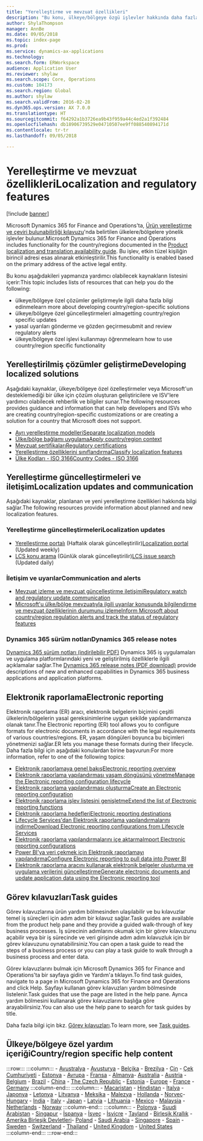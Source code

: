 ```yaml
---
title: "Yerelleştirme ve mevzuat özellikleri"
description: "Bu konu, ülkeye/bölgeye özgü işlevler hakkında daha fazla bilgi edinmenize yardımcı olabilecek kaynakların listesini içerir."
author: ShylaThompson
manager: AnnBe
ms.date: 09/05/2018
ms.topic: index-page
ms.prod: 
ms.service: dynamics-ax-applications
ms.technology: 
ms.search.form: ERWorkspace
audience: Application User
ms.reviewer: shylaw
ms.search.scope: Core, Operations
ms.custom: 104173
ms.search.region: Global
ms.author: shylaw
ms.search.validFrom: 2016-02-28
ms.dyn365.ops.version: AX 7.0.0
ms.translationtype: HT
ms.sourcegitcommit: f64292a1b3726ea9b43f959a44c4ed2a1f392484
ms.openlocfilehash: db18906739529e04710507ee9ff088540894171d
ms.contentlocale: tr-tr
ms.lasthandoff: 09/05/2018

---
```


# <a name="localization-and-regulatory-features"></a><span data-ttu-id="cd152-103">Yerelleştirme ve mevzuat özellikleri</span><span class="sxs-lookup"><span data-stu-id="cd152-103">Localization and regulatory features</span></span>

[!include [banner](../includes/banner.md)]

<span data-ttu-id="cd152-104">Microsoft Dynamics 365 for Finance and Operations'ta, [Ürün yerelleştirme ve çeviri bulunabilirliği kılavuzu](https://aka.ms/ax-availabilityguide)'nda belirtilen ülkelere/bölgelere yönelik işlevler bulunur.</span><span class="sxs-lookup"><span data-stu-id="cd152-104">Microsoft Dynamics 365 for Finance and Operations includes functionality for the country/regions documented in the [Product localization and translation availability guide](https://aka.ms/ax-availabilityguide).</span></span> <span data-ttu-id="cd152-105">Bu işlev, etkin tüzel kişiliğin birincil adresi esas alınarak etkinleştirilir.</span><span class="sxs-lookup"><span data-stu-id="cd152-105">This functionality is enabled based on the primary address of the active legal entity.</span></span> 

<span data-ttu-id="cd152-106">Bu konu aşağıdakileri yapmanıza yardımcı olabilecek kaynakların listesini içerir:</span><span class="sxs-lookup"><span data-stu-id="cd152-106">This topic includes lists of resources that can help you do the following:</span></span> 
- <span data-ttu-id="cd152-107">ülkeye/bölgeye özel çözümler geliştirmeyle ilgili daha fazla bilgi edinme</span><span class="sxs-lookup"><span data-stu-id="cd152-107">learn more about developing country/region-specific solutions</span></span>
- <span data-ttu-id="cd152-108">ülkeye/bölgeye özel güncelleştirmeleri alma</span><span class="sxs-lookup"><span data-stu-id="cd152-108">getting country/region specific updates</span></span>
- <span data-ttu-id="cd152-109">yasal uyarıları gönderme ve gözden geçirme</span><span class="sxs-lookup"><span data-stu-id="cd152-109">submit and review regulatory alerts</span></span>
- <span data-ttu-id="cd152-110">ülkeye/bölgeye özel işlevi kullanmayı öğrenme</span><span class="sxs-lookup"><span data-stu-id="cd152-110">learn how to use country/region specific functionality</span></span> 

## <a name="developing-localized-solutions"></a><span data-ttu-id="cd152-111">Yerelleştirilmiş çözümler geliştirme</span><span class="sxs-lookup"><span data-stu-id="cd152-111">Developing localized solutions</span></span>
<span data-ttu-id="cd152-112">Aşağıdaki kaynaklar, ülkeye/bölgeye özel özelleştirmeler veya Microsoft'un desteklemediği bir ülke için çözüm oluşturan geliştiricilere ve ISV'lere yardımcı olabilecek rehberlik ve bilgiler sunar.</span><span class="sxs-lookup"><span data-stu-id="cd152-112">The following resources provides guidance and information that can help developers and ISVs who are creating country/region-specific customizations or are creating a solution for a country that Microsoft does not support.</span></span>
-   [<span data-ttu-id="cd152-113">Ayrı yerelleştirme modelleri</span><span class="sxs-lookup"><span data-stu-id="cd152-113">Separate localization models</span></span>](separate-localization-models.md)
-   [<span data-ttu-id="cd152-114">Ülke/bölge bağlamı uygulama</span><span class="sxs-lookup"><span data-stu-id="cd152-114">Apply country/region context</span></span>](apply-country-context.md)
-   [<span data-ttu-id="cd152-115">Mevzuat sertifikaları</span><span class="sxs-lookup"><span data-stu-id="cd152-115">Regulatory certifications</span></span>](regulatory-certifications.md)
-   [<span data-ttu-id="cd152-116">Yerelleştirme özelliklerini sınıflandırma</span><span class="sxs-lookup"><span data-stu-id="cd152-116">Classify localization features</span></span>](classify-localization-features.md)
-   [<span data-ttu-id="cd152-117">Ülke Kodları - ISO 3166</span><span class="sxs-lookup"><span data-stu-id="cd152-117">Country Codes - ISO 3166</span></span>](https://www.iso.org/iso-3166-country-codes.html)

## <a name="localization-updates-and-communication"></a><span data-ttu-id="cd152-118">Yerelleştirme güncelleştirmeleri ve iletişim</span><span class="sxs-lookup"><span data-stu-id="cd152-118">Localization updates and communication</span></span>
<span data-ttu-id="cd152-119">Aşağıdaki kaynaklar, planlanan ve yeni yerelleştirme özellikleri hakkında bilgi sağlar.</span><span class="sxs-lookup"><span data-stu-id="cd152-119">The following resources provide information about planned and new localization features.</span></span> 

### <a name="localization-updates"></a><span data-ttu-id="cd152-120">Yerelleştirme güncelleştirmeleri</span><span class="sxs-lookup"><span data-stu-id="cd152-120">Localization updates</span></span>
-   <span data-ttu-id="cd152-121">[Yerelleştirme portalı](https://mbs.microsoft.com/customersource/northamerica/ax/support/support-news/GFMLocalizationPortalMC) (Haftalık olarak güncelleştirilir)</span><span class="sxs-lookup"><span data-stu-id="cd152-121">[Localization portal](https://mbs.microsoft.com/customersource/northamerica/ax/support/support-news/GFMLocalizationPortalMC) (Updated weekly)</span></span>
-   <span data-ttu-id="cd152-122">[LCS konu arama](../lifecycle-services/issue-search-lcs.md) (Günlük olarak güncelleştirilir)</span><span class="sxs-lookup"><span data-stu-id="cd152-122">[LCS issue search](../lifecycle-services/issue-search-lcs.md) (Updated daily)</span></span>

### <a name="communication-and-alerts"></a><span data-ttu-id="cd152-123">İletişim ve uyarılar</span><span class="sxs-lookup"><span data-stu-id="cd152-123">Communication and alerts</span></span>
-   [<span data-ttu-id="cd152-124">Mevzuat izleme ve mevzuat güncelleştirme iletişimi</span><span class="sxs-lookup"><span data-stu-id="cd152-124">Regulatory watch and regulatory update communication</span></span>](regulatory-watch-communication.md)
-   [<span data-ttu-id="cd152-125">Microsoft'u ülke/bölge mevzuatıyla ilgili uyarılar konusunda bilgilendirme ve mevzuat özelliklerinin durumunu izleme</span><span class="sxs-lookup"><span data-stu-id="cd152-125">Inform Microsoft about country/region regulation alerts and track the status of regulatory features</span></span>](submit-localization-alerts.md)

### <a name="dynamics-365-release-notes"></a><span data-ttu-id="cd152-126">Dynamics 365 sürüm notları</span><span class="sxs-lookup"><span data-stu-id="cd152-126">Dynamics 365 release notes</span></span>
<span data-ttu-id="cd152-127">[Dynamics 365 sürüm notları (indirilebilir PDF)](https://aka.ms/businessappsreleasenotes) Dynamics 365 iş uygulamaları ve uygulama platformlarındaki yeni ve geliştirilmiş özelliklerle ilgili açıklamalar sağlar.</span><span class="sxs-lookup"><span data-stu-id="cd152-127">The [Dynamics 365 release notes (PDF download)](https://aka.ms/businessappsreleasenotes) provide descriptions of new and enhanced capabilities in Dynamics 365 business applications and application platforms.</span></span> 

## <a name="electronic-reporting"></a><span data-ttu-id="cd152-128">Elektronik raporlama</span><span class="sxs-lookup"><span data-stu-id="cd152-128">Electronic reporting</span></span>
<span data-ttu-id="cd152-129">Elektronik raporlama (ER) aracı, elektronik belgelerin biçimini çeşitli ülkelerin/bölgelerin yasal gereksinimlerine uygun şekilde yapılandırmanıza olanak tanır.</span><span class="sxs-lookup"><span data-stu-id="cd152-129">The Electronic reporting (ER) tool allows you to configure formats for electronic documents in accordance with the legal requirements of various countries/regions.</span></span> <span data-ttu-id="cd152-130">ER, yaşam döngüleri boyunca bu biçimleri yönetmenizi sağlar.</span><span class="sxs-lookup"><span data-stu-id="cd152-130">ER lets you manage these formats during their lifecycle.</span></span> <span data-ttu-id="cd152-131">Daha fazla bilgi için aşağıdaki konulardan birine başvurun:</span><span class="sxs-lookup"><span data-stu-id="cd152-131">For more information, refer to one of the following topics:</span></span>
-   [<span data-ttu-id="cd152-132">Elektronik raporlamaya genel bakış</span><span class="sxs-lookup"><span data-stu-id="cd152-132">Electronic reporting overview</span></span>](../analytics/general-electronic-reporting.md)
-   [<span data-ttu-id="cd152-133">Elektronik raporlama yapılandırması yaşam döngüsünü yönetme</span><span class="sxs-lookup"><span data-stu-id="cd152-133">Manage the Electronic reporting configuration lifecycle</span></span>](../analytics/general-electronic-reporting-manage-configuration-lifecycle.md)
-   [<span data-ttu-id="cd152-134">Elektronik raporlama yapılandırması oluşturma</span><span class="sxs-lookup"><span data-stu-id="cd152-134">Create an Electronic reporting configuration</span></span>](../analytics/electronic-reporting-configuration.md)
-   [<span data-ttu-id="cd152-135">Elektronik raporlama işlev listesini genişletme</span><span class="sxs-lookup"><span data-stu-id="cd152-135">Extend the list of Electronic reporting functions</span></span>](../analytics/general-electronic-reporting-formulas-list-extension.md)
-   [<span data-ttu-id="cd152-136">Elektronik raporlama hedefleri</span><span class="sxs-lookup"><span data-stu-id="cd152-136">Electronic reporting destinations</span></span>](../analytics/electronic-reporting-destinations.md)
-   [<span data-ttu-id="cd152-137">Lifecycle Services'dan Elektronik raporlama yapılandırmalarını indirme</span><span class="sxs-lookup"><span data-stu-id="cd152-137">Download Electronic reporting configurations from Lifecycle Services</span></span>](../analytics/download-electronic-reporting-configuration-lcs.md)
-   [<span data-ttu-id="cd152-138">Elektronik raporlama yapılandırmalarını içe aktarma</span><span class="sxs-lookup"><span data-stu-id="cd152-138">Import Electronic reporting configurations</span></span>](../analytics/electronic-reporting-import-ger-configurations.md)
-   [<span data-ttu-id="cd152-139">Power BI'ya veri çekmek için Elektronik raporlamayı yapılandırma</span><span class="sxs-lookup"><span data-stu-id="cd152-139">Configure Electronic reporting to pull data into Power BI</span></span>](../analytics/general-electronic-reporting-report-configuration-get-data-powerbi.md)
-   [<span data-ttu-id="cd152-140">Elektronik raporlama aracını kullanarak elektronik belgeler oluşturma ve uygulama verilerini güncelleştirme</span><span class="sxs-lookup"><span data-stu-id="cd152-140">Generate electronic documents and update application data using the Electronic reporting tool</span></span>](../analytics/generate-electronic-documents-update-application-data.md)

## <a name="task-guides"></a><span data-ttu-id="cd152-141">Görev kılavuzları</span><span class="sxs-lookup"><span data-stu-id="cd152-141">Task guides</span></span>
<span data-ttu-id="cd152-142">Görev kılavuzlarına ürün yardım bölmesinden ulaşılabilir ve bu kılavuzlar temel iş süreçleri için adım adım bir kılavuz sağlar.</span><span class="sxs-lookup"><span data-stu-id="cd152-142">Task guides are available from the product help pane and they provide a guided walk-through of key business processes.</span></span> <span data-ttu-id="cd152-143">İş sürecinin adımlarını okumak için bir görev kılavuzunu açabilir veya bir iş sürecinde ve veri girişinde adım adım kılavuzluk için bir görev kılavuzunu oynatabilirsiniz.</span><span class="sxs-lookup"><span data-stu-id="cd152-143">You can open a task guide to read the steps of a business process or you can play a task guide to walk through a business process and enter data.</span></span>

<span data-ttu-id="cd152-144">Görev kılavuzlarını bulmak için Microsoft Dynamics 365 for Finance and Operations'ta bir sayfaya gidin ve Yardım'a tıklayın.</span><span class="sxs-lookup"><span data-stu-id="cd152-144">To find task guides, navigate to a page in Microsoft Dynamics 365 for Finance and Operations and click Help.</span></span> <span data-ttu-id="cd152-145">Sayfayı kullanan görev kılavuzları yardım bölmesinde listelenir.</span><span class="sxs-lookup"><span data-stu-id="cd152-145">Task guides that use the page are listed in the help pane.</span></span> <span data-ttu-id="cd152-146">Ayrıca yardım bölmesini kullanarak görev kılavuzlarını başlığa göre arayabilirsiniz.</span><span class="sxs-lookup"><span data-stu-id="cd152-146">You can also use the help pane to search for task guides by title.</span></span>

<span data-ttu-id="cd152-147">Daha fazla bilgi için bkz. [Görev kılavuzları](../../fin-and-ops/get-started/help-overview.md#task-guides).</span><span class="sxs-lookup"><span data-stu-id="cd152-147">To learn more, see [Task guides](../../fin-and-ops/get-started/help-overview.md#task-guides).</span></span>


## <a name="countryregion-specific-help-content"></a><span data-ttu-id="cd152-148">Ülkeye/bölgeye özel yardım içeriği</span><span class="sxs-lookup"><span data-stu-id="cd152-148">Country/region specific help content</span></span>
:::row:::
    :::column:::
        <span data-ttu-id="cd152-149">- [Avustralya](../../financials/localizations/australia.md)
        - [Avusturya](../../financials/localizations/austria.md)
        - [Belçika](../../financials/localizations/belgium.md)
        - [Brezilya](../../financials/localizations/brazil.md)
        - [Çin](../../financials/localizations/china.md)
        - [Çek Cumhuriyeti](../../financials/localizations/czech-republic.md)
        - [Estonya](../../financials/localizations/estonia.md)
        - [Avrupa](../../financials/localizations/europe.md)
        - [Fransa](../../financials/localizations/france.md)
        - [Almanya](../../financials/localizations/germany.md)</span><span class="sxs-lookup"><span data-stu-id="cd152-149">- [Australia](../../financials/localizations/australia.md)
        - [Austria](../../financials/localizations/austria.md)
        - [Belgium](../../financials/localizations/belgium.md)
        - [Brazil](../../financials/localizations/brazil.md)
        - [China](../../financials/localizations/china.md)
        - [The Czech Republic](../../financials/localizations/czech-republic.md)
        - [Estonia](../../financials/localizations/estonia.md)
        - [Europe](../../financials/localizations/europe.md)
        - [France](../../financials/localizations/france.md)
        - [Germany](../../financials/localizations/germany.md)</span></span>
    :::column-end:::
    :::column:::
        <span data-ttu-id="cd152-150">- [Macaristan](../../financials/localizations/hungary.md)
        - [Hindistan](../../financials/localizations/india.md)
        - [İtalya](../../financials/localizations/italy.md)
        - [Japonya](../../financials/localizations/japan.md)
        - [Letonya](../../financials/localizations/latvia.md)
        - [Litvanya](../../financials/localizations/lithuania.md)
        - [Meksika](../../financials/localizations/mexico.md)
        - [Malezya](../../financials/localizations/malaysia.md)
        - [Hollanda](../../financials/localizations/netherlands.md)
        - [Norveç](../../financials/localizations/norway.md)</span><span class="sxs-lookup"><span data-stu-id="cd152-150">- [Hungary](../../financials/localizations/hungary.md)
        - [India](../../financials/localizations/india.md)
        - [Italy](../../financials/localizations/italy.md)
        - [Japan](../../financials/localizations/japan.md)
        - [Latvia](../../financials/localizations/latvia.md)
        - [Lithuania](../../financials/localizations/lithuania.md)
        - [Mexico](../../financials/localizations/mexico.md)
        - [Malaysia](../../financials/localizations/malaysia.md)
        - [Netherlands](../../financials/localizations/netherlands.md)
        - [Norway](../../financials/localizations/norway.md)</span></span>
    :::column-end:::
    :::column:::
        <span data-ttu-id="cd152-151">- [Polonya](../../financials/localizations/poland.md)
        - [Suudi Arabistan](../../financials/localizations/saudi-arabia.md)
        - [Singapur](../../financials/localizations/singapore.md)
        - [İspanya](../../financials/localizations/spain.md)
        - [İsveç](../../financials/localizations/sweden.md)
        - [İsviçre](../../financials/localizations/switzerland.md)
        - [Tayland](../../financials/localizations/thailand.md)
        - [Birleşik Krallık](../../financials/localizations/united-kingdom.md)
        - [Amerika Birleşik Devletleri](../../financials/localizations/united-states.md)</span><span class="sxs-lookup"><span data-stu-id="cd152-151">- [Poland](../../financials/localizations/poland.md)
        - [Saudi Arabia](../../financials/localizations/saudi-arabia.md)
        - [Singapore](../../financials/localizations/singapore.md)
        - [Spain](../../financials/localizations/spain.md)
        - [Sweden](../../financials/localizations/sweden.md)
        - [Switzerland](../../financials/localizations/switzerland.md)
        - [Thailand](../../financials/localizations/thailand.md)
        - [United Kingdom](../../financials/localizations/united-kingdom.md)
        - [United States](../../financials/localizations/united-states.md)</span></span>
    :::column-end:::
:::row-end:::







